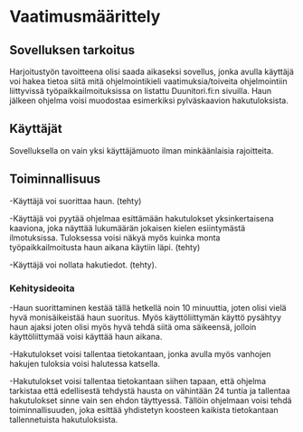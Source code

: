 # Vaatimusmäärittely

## Sovelluksen tarkoitus

Harjoitustyön tavoitteena olisi saada aikaseksi sovellus, jonka avulla käyttäjä voi hakea tietoa siitä mitä ohjelmointikieli
vaatimuksia/toiveita ohjelmointiin liittyvissä työpaikkailmoituksissa on listattu Duunitori.fi:n sivuilla. Haun jälkeen ohjelma 
voisi muodostaa esimerkiksi pylväskaavion hakutuloksista.

## Käyttäjät

Sovelluksella on vain yksi käyttäjämuoto ilman minkäänlaisia rajoitteita.


## Toiminnallisuus

-Käyttäjä voi suorittaa haun. (tehty)

-Käyttäjä voi pyytää ohjelmaa esittämään hakutulokset yksinkertaisena kaaviona,
joka näyttää lukumäärän jokaisen kielen esiintymästä ilmotuksissa.
Tuloksessa voisi näkyä myös kuinka monta työpaikkailmoitusta haun aikana käytiin läpi. (tehty)

-Käyttäjä voi nollata hakutiedot. (tehty).



### Kehitysideoita

-Haun suorittaminen kestää tällä hetkellä noin 10 minuuttia, joten olisi vielä hyvä
monisäikeistää haun suoritus. Myös käyttöliittymän käyttö pysähtyy haun ajaksi joten olisi myös hyvä
tehdä siitä oma säikeensä, jolloin käyttöliittymää voisi käyttää haun aikana.

-Hakutulokset voisi tallentaa tietokantaan, jonka avulla myös vanhojen hakujen tuloksia
voisi halutessa katsella.

-Hakutulokset voisi tallentaa tietokantaan siihen tapaan, että
ohjelma tarkistaa että edellisestä tehdystä hausta on vähintään 24 tuntia ja
tallentaa hakutulokset sinne vain sen ehdon täyttyessä.
Tällöin ohjelmaan voisi tehdä toiminnallisuuden, joka esittää yhdistetyn koosteen
kaikista tietokantaan tallennetuista hakutuloksista.


